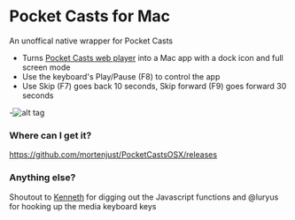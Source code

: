 # Pocket Casts for Mac
An unoffical native wrapper for Pocket Casts

* Turns [Pocket Casts web player](http://play.pocketcasts.com) into a Mac app with a dock icon and full screen mode
* Use the keyboard's Play/Pause (F8) to control the app
* Use Skip (F7) goes back 10 seconds, Skip forward (F9) goes forward 30 seconds

-![alt tag](https://raw.githubusercontent.com/mortenjust/PocketCastsOSX/master/Files/screenshot.png)

### Where can I get it? 
https://github.com/mortenjust/PocketCastsOSX/releases

### Anything else?
Shoutout to [Kenneth](http://github.com/auchenberg) for digging out the Javascript functions and @luryus for hooking up the media keyboard keys
